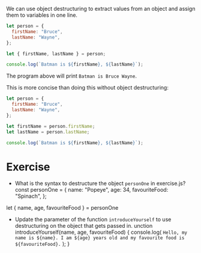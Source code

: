 We can use object destructuring to extract values from an object and assign them to variables in one line.

```js
let person = {
  firstName: "Bruce",
  lastName: "Wayne",
};

let { firstName, lastName } = person;

console.log(`Batman is ${firstName}, ${lastName}`);
```

The program above will print `Batman is Bruce Wayne`.

This is more concise than doing this without object destructuring:

```js
let person = {
  firstName: "Bruce",
  lastName: "Wayne",
};

let firstName = person.firstName;
let lastName = person.lastName;

console.log(`Batman is ${firstName}, ${lastName}`);
```

# Exercise

- What is the syntax to destructure the object `personOne` in exercise.js?
  const personOne = {
  name: "Popeye",
  age: 34,
  favouriteFood: "Spinach",
  };

let { name, age, favouriteFood } = personOne

- Update the parameter of the function `introduceYourself` to use destructuring on the object that gets passed in.
  unction introduceYourself(name, age, favouriteFood) {
  console.log(
  `Hello, my name is ${name}. I am ${age} years old and my favourite food is ${favouriteFood}.`
  );
  }
